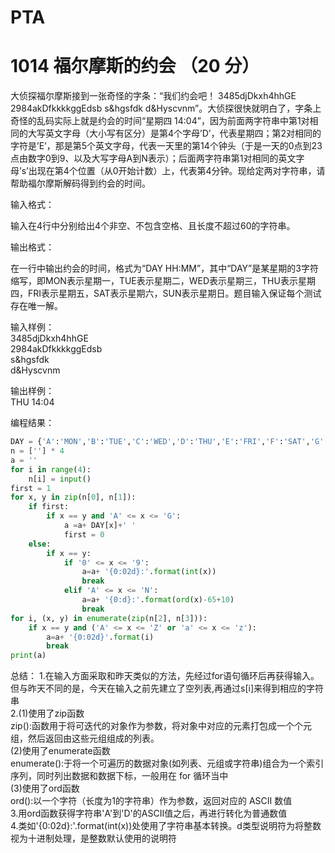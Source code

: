 PTA
===
1014 福尔摩斯的约会 （20 分）
===
大侦探福尔摩斯接到一张奇怪的字条：“我们约会吧！ 3485djDkxh4hhGE 2984akDfkkkkggEdsb s&hgsfdk d&Hyscvnm”。大侦探很快就明白了，字条上奇怪的乱码实际上就是约会的时间“星期四 14:04”，因为前面两字符串中第1对相同的大写英文字母（大小写有区分）是第4个字母’D’，代表星期四；第2对相同的字符是’E’，那是第5个英文字母，代表一天里的第14个钟头（于是一天的0点到23点由数字0到9、以及大写字母A到N表示）；后面两字符串第1对相同的英文字母’s’出现在第4个位置（从0开始计数）上，代表第4分钟。现给定两对字符串，请帮助福尔摩斯解码得到约会的时间。

输入格式：

输入在4行中分别给出4个非空、不包含空格、且长度不超过60的字符串。

输出格式：

在一行中输出约会的时间，格式为“DAY HH:MM”，其中“DAY”是某星期的3字符缩写，即MON表示星期一，TUE表示星期二，WED表示星期三，THU表示星期四，FRI表示星期五，SAT表示星期六，SUN表示星期日。题目输入保证每个测试存在唯一解。

输入样例：<br>
3485djDkxh4hhGE<br>
2984akDfkkkkggEdsb <br>
s&hgsfdk <br>
d&Hyscvnm<br>

输出样例：<br>
THU 14:04<br>

编程结果：
```python
DAY = {'A':'MON','B':'TUE','C':'WED','D':'THU','E':'FRI','F':'SAT','G':'SUN'}
n = [''] * 4
a = ''
for i in range(4):
    n[i] = input()
first = 1
for x, y in zip(n[0], n[1]):
    if first:
        if x == y and 'A' <= x <= 'G':
            a =a+ DAY[x]+' '
            first = 0
    else:
        if x == y:
            if '0' <= x <= '9':
                a=a+ '{0:02d}:'.format(int(x))
                break
            elif 'A' <= x <= 'N':
                a=a+ '{0:d}:'.format(ord(x)-65+10)
                break
for i, (x, y) in enumerate(zip(n[2], n[3])):
    if x == y and ('A' <= x <= 'Z' or 'a' <= x <= 'z'):
        a=a+ '{0:02d}'.format(i)
        break
print(a)
```

总结：
1.在输入方面采取和昨天类似的方法，先经过for语句循环后再获得输入。但与昨天不同的是，今天在输入之前先建立了空列表,再通过s[i]来得到相应的字符串<br>
2.(1)使用了zip函数<br>
  zip():函数用于将可迭代的对象作为参数，将对象中对应的元素打包成一个个元组，然后返回由这些元组组成的列表。<br>
  (2)使用了enumerate函数<br>
  enumerate():于将一个可遍历的数据对象(如列表、元组或字符串)组合为一个索引序列，同时列出数据和数据下标，一般用在 for 循环当中<br>
  (3)使用了ord函数<br>
  ord():以一个字符（长度为1的字符串）作为参数，返回对应的 ASCII 数值<br>
3.用ord函数获得字符串'A'到'D'的ASCII值之后，再进行转化为普通数值<br>
4.类如'{0:02d}:'.format(int(x))处使用了字符串基本转换。d类型说明符为将整数视为十进制处理，是整数默认使用的说明符
  
